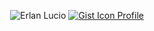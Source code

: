 <p align='center'>

<img src="https://komarev.com/ghpvc/?username=lucioerlan&color=grey" alt="Erlan Lucio" />
 
<a href="https://gist.github.com/lucioerlan" target="_blank" rel="noopener">

<img Alt="Gist Icon Profile" title="Gist Icon Profile" src="https://img.shields.io/badge/-Gist-555859?style=flat-square&logo=Github&logoColor=white&link=https://gist.github.com/lucioerlan"> 
</a> 

 
<p/>


